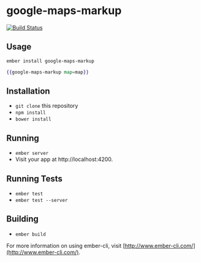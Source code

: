 # google-maps-markup

[![Build Status](https://travis-ci.org/knownasilya/google-maps-markup.svg)](https://travis-ci.org/knownasilya/google-maps-markup)

## Usage

```bash
ember install google-maps-markup
```

```hbs
{{google-maps-markup map=map}}
```

## Installation

* `git clone` this repository
* `npm install`
* `bower install`

## Running

* `ember server`
* Visit your app at http://localhost:4200.

## Running Tests

* `ember test`
* `ember test --server`

## Building

* `ember build`

For more information on using ember-cli, visit [http://www.ember-cli.com/](http://www.ember-cli.com/).
